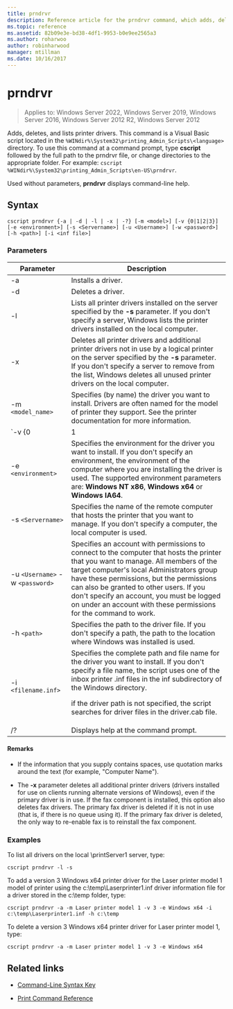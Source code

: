 ```yaml
---
title: prndrvr
description: Reference article for the prndrvr command, which adds, deletes, and lists printer drivers.
ms.topic: reference
ms.assetid: 82b09e3e-bd38-4df1-9953-b0e9ee2565a3
ms.author: roharwoo
author: robinharwood
manager: mtillman
ms.date: 10/16/2017
---
```


# prndrvr

>Applies to: Windows Server 2022, Windows Server 2019, Windows Server 2016, Windows Server 2012 R2, Windows Server 2012

Adds, deletes, and lists printer drivers. This command is a Visual Basic script located in the `%WINdir%\System32\printing_Admin_Scripts\<language>` directory. To use this command at a command prompt, type **cscript** followed by the full path to the prndrvr file, or change directories to the appropriate folder. For example: `cscript %WINdir%\System32\printing_Admin_Scripts\en-US\prndrvr`.

Used without parameters, **prndrvr** displays command-line help.

## Syntax

```
cscript prndrvr {-a | -d | -l | -x | -?} [-m <model>] [-v {0|1|2|3}] [-e <environment>] [-s <Servername>] [-u <Username>] [-w <password>] [-h <path>] [-i <inf file>]
```

### Parameters

| Parameter | Description |
|--|--|
| -a | Installs a driver. |
| -d | Deletes a driver. |
| -l | Lists all printer drivers installed on the server specified by the **-s** parameter. If you don't specify a server, Windows lists the printer drivers installed on the local computer. |
| -x | Deletes all printer drivers and additional printer drivers not in use by a logical printer on the server specified by the **-s** parameter. If you don't specify a server to remove from the list, Windows deletes all unused printer drivers on the local computer. |
| -m `<model_name>` | Specifies (by name) the driver you want to install. Drivers are often named for the model of printer they support. See the printer documentation for more information. |
| `-v {0|1|2|3}` | Specifies the version of the driver you want to install. See the description of the **-e**parameter for information on which versions are available for which environment. If you don't specify a version, the version of the driver appropriate for the version of Windows running on the computer where you are installing the driver is installed. |
| -e `<environment>` | Specifies the environment for the driver you want to install. If you don't specify an environment, the environment of the computer where you are installing the driver is used. The supported environment parameters are: **Windows NT x86**, **Windows x64** or **Windows IA64**. |
| -s `<Servername>` | Specifies the name of the remote computer that hosts the printer that you want to manage. If you don't specify a computer, the local computer is used. |
| -u `<Username>` -w `<password>` | Specifies an account with permissions to connect to the computer that hosts the printer that you want to manage. All members of the target computer's local Administrators group have these permissions, but the permissions can also be granted to other users. If you don't specify an account, you must be logged on under an account with these permissions for the command to work. |
| -h `<path>` | Specifies the path to the driver file. If you don't specify a path, the path to the location where Windows was installed is used. |
| -i `<filename.inf>` | Specifies the complete path and file name for the driver you want to install. If you don't specify a file name, the script uses one of the inbox printer .inf files in the inf subdirectory of the Windows directory.<p>if the driver path is not specified, the script searches for driver files in the driver.cab file. |
| /? | Displays help at the command prompt. |

#### Remarks

- If the information that you supply contains spaces, use quotation marks around the text (for example, "Computer Name").

- The **-x** parameter deletes all additional printer drivers (drivers installed for use on clients running alternate versions of Windows), even if the primary driver is in use. If the fax component is installed, this option also deletes fax drivers. The primary fax driver is deleted if it is not in use (that is, if there is no queue using it). If the primary fax driver is deleted, the only way to re-enable fax is to reinstall the fax component.

### Examples

To list all drivers on the local \\printServer1 server, type:

```
cscript prndrvr -l -s
```

To add a version 3 Windows x64 printer driver for the Laser printer model 1 model of printer using the c:\temp\Laserprinter1.inf driver information file for a driver stored in the c:\temp folder, type:

```
cscript prndrvr -a -m Laser printer model 1 -v 3 -e Windows x64 -i c:\temp\Laserprinter1.inf -h c:\temp
```

To delete a version 3 Windows x64 printer driver for Laser printer model 1, type:

```
cscript prndrvr -a -m Laser printer model 1 -v 3 -e Windows x64
```

## Related links

- [Command-Line Syntax Key](command-line-syntax-key.md)

- [Print Command Reference](print-command-reference.md)
